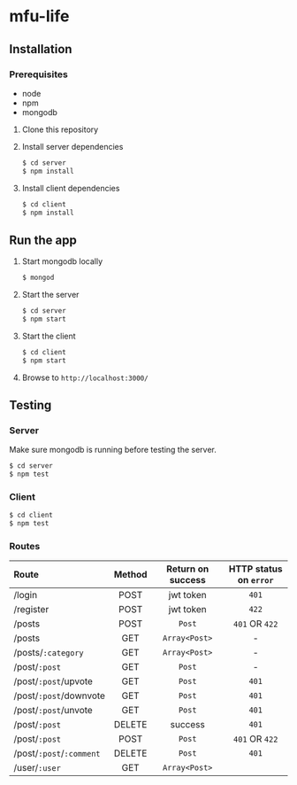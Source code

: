 # mfu-life

## Installation

### Prerequisites

* node
* npm
* mongodb

1. Clone this repository

2. Install server dependencies
    ```bash
    $ cd server
    $ npm install
    ```
3. Install client dependencies
    ```bash
    $ cd client
    $ npm install
    ```

## Run the app

1. Start mongodb locally
    ```bash
    $ mongod
    ```
2. Start the server
    ```bash
    $ cd server
    $ npm start
    ```
3. Start the client
    ```bash
    $ cd client
    $ npm start
    ```
4. Browse to `http://localhost:3000/`  
 
## Testing
 
### Server
Make sure mongodb is running before testing the server.
```bash
$ cd server
$ npm test
```

### Client
```bash
$ cd client
$ npm test
```
 
### Routes
|          Route          |    Method   | Return on success | HTTP status on `error` |
|:------------------------|:-----------:|:-----------------:|:----------------------:|
|/login                   |     POST    |    jwt token      | `401`                  |
|/register                |     POST    |    jwt token      | `422`                  |
|/posts                   |     POST    |    `Post`         | `401` OR `422`         |
|/posts                   |     GET     |    `Array<Post>`  |  -                     |
|/posts/`:category`       |     GET     |    `Array<Post>`  |  -                     |
|/post/`:post`            |     GET     |    `Post`         |  -                     |
|/post/`:post`/upvote     |     GET     |    `Post`         | `401`                  |
|/post/`:post`/downvote   |     GET     |    `Post`         | `401`                  |
|/post/`:post`/unvote     |     GET     |    `Post`         | `401`                  |
|/post/`:post`            |     DELETE  |    success        | `401`                  |         
|/post/`:post`            |     POST    |    `Post`         | `401` OR `422`         |
|/post/`:post`/`:comment` |     DELETE  |    `Post`         | `401`                  |
|/user/`:user`            |     GET     |    `Array<Post>`  |                        |
